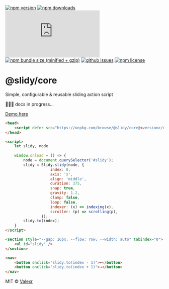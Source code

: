 [![npm version](https://img.shields.io/npm/v/@slidy/core)](https://www.npmjs.com/package/@slidy/core)
[![npm downloads](https://img.shields.io/npm/dt/@slidy/core)](https://www.npmjs.com/package/@slidy/core)
[![github size](https://img.shields.io/github/size/valexr/slidy/packages/core/src/slidy.ts)](https://github.com/Valexr/slidy/blob/master/packages/core/src/slidy.ts)
[![npm bundle size (minified + gzip)](https://img.shields.io/bundlephobia/minzip/@slidy/core)](https://bundlephobia.com/package/@slidy/core)
[![github issues](https://img.shields.io/github/issues/valexr/slidy)](https://github.com/Valexr/slidy/issues)
[![npm license](https://img.shields.io/npm/l/@slidy/core)](https://www.npmjs.com/package/@slidy/core)

# @slidy/core

Simple, configurable & reusable sliding action script

👨🏻‍💻 docs in progress...

[Demo here](https://svelte.dev/repl/8edad715f4054a20ac9b43af28b17083)

```html
<head>
    <script defer src="https://unpkg.com/browse/@slidy/core@<version>/dist/slidy.js"></script>
</head>

<script>
    let slidy, node
    
    window.onload = () => {
        node = document.querySelector('#slidy');
        slidy = Slidy.slidy(node, {
                    index: 0,
                    axis: 'x',
                    align: 'middle',
                    duration: 375,
                    snap: true,
                    gravity: 1.2,
                    clamp: false,
                    loop: false,
                    indexer: (x) => indexing(x),
                    scroller: (p) => scrolling(p),
                });
        slidy.to(index);
    }
</script>

<section style="--gap: 16px; --flow: row; --width: auto" tabindex="0">
    <ul id="slidy" />
</section>

<nav>
    <button onclick="slidy.to(index - 1)">←</button>
    <button onclick="slidy.to(index + 1)">→</button>
</nav>
```

MIT &copy; [Valexr](https://github.com/Valexr)